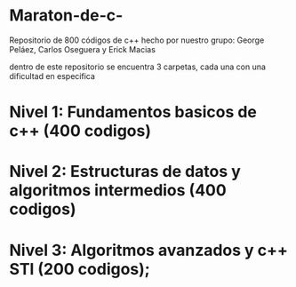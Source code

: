 # Maraton-de-c-
Repositorio de 800 códigos de c++ hecho por nuestro grupo: George Peláez, Carlos Oseguera y Erick Macias

dentro de este repositorio se encuentra 3 carpetas, cada una con una dificultad en especifica

# Nivel 1: Fundamentos basicos de c++ (400 codigos)
# Nivel 2: Estructuras de datos y algoritmos intermedios (400 codigos)
# Nivel 3: Algoritmos avanzados y c++ STl (200 codigos);
